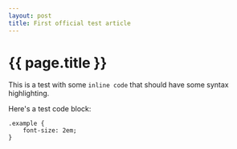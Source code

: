 ```yaml
---
layout: post
title: First official test article
---
```


# {{ page.title }}

This is a test with some `inline code` that should have some syntax highlighting.

Here's a test code block:

<pre><code class="language-scss">.example {
    font-size: 2em;
}
</code></pre>